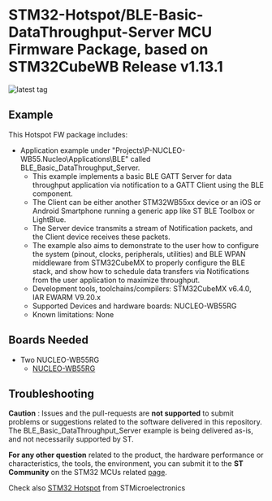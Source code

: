 # STM32-Hotspot/BLE-Basic-DataThroughput-Server MCU Firmware Package, based on STM32CubeWB Release v1.13.1

![latest tag](https://img.shields.io/github/v/tag/STMicroelectronics/STM32CubeWB.svg?color=brightgreen)

## Example

This Hotspot FW package includes:
* Application example under "Projects\P-NUCLEO-WB55.Nucleo\Applications\BLE" called BLE_Basic_DataThroughput_Server.     
   * This example implements a basic BLE GATT Server for data throughput application via notification to a GATT Client using the BLE component. 
   * The Client can be either another STM32WB55xx device or an iOS or Android Smartphone running a generic app like ST BLE Toolbox or LightBlue. 
   * The Server device transmits a stream of Notification packets, and the Client device receives these packets. 
   * The example also aims to demonstrate to the user how to configure the system (pinout, clocks, peripherals, utilities) and BLE WPAN middleware from STM32CubeMX to properly configure the BLE stack, and show how to schedule data transfers via Notifications from the user application to maximize throughput.       
   * Development tools, toolchains/compilers: STM32CubeMX v6.4.0, IAR EWARM V9.20.x
   * Supported Devices and hardware boards: NUCLEO-WB55RG
   * Known limitations: None

## Boards Needed

  * Two NUCLEO-WB55RG
    * [NUCLEO-WB55RG](https://www.st.com/en/evaluation-tools/nucleo-wb55rg.html)

## Troubleshooting

**Caution** : Issues and the pull-requests are **not supported** to submit problems or suggestions related to the software delivered in this repository. The BLE_Basic_DataThroughput_Server example is being delivered as-is, and not necessarily supported by ST.

**For any other question** related to the product, the hardware performance or characteristics, the tools, the environment, you can submit it to the **ST Community** on the STM32 MCUs related [page](https://community.st.com/s/topic/0TO0X000000BSqSWAW/stm32-mcus).

Check also [STM32 Hotspot](https://github.com/stm32-hotspot)  from STMicroelectronics

